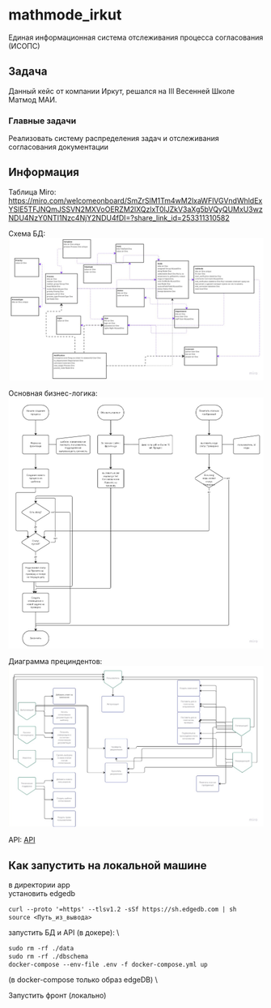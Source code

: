 # mathmode_irkut
Единая информационная система отслеживания процесса согласования (ИСОПС)
## Задача
Данный кейс от компании Иркут, решался на III Весенней Школе Матмод МАИ.
### Главные задачи
Реализовать систему распределения задач и отслеживания согласования документации

## Информация
Таблица Miro: https://miro.com/welcomeonboard/SmZrSlM1Tm4wM2lxaWFlVGVndWhldExYSlE5TFJNQmJSSVN2MXVoOERZM2lXQzlxT0lJZkV3aXg5bVQyQUMxU3wzNDU4NzY0NTI1Nzc4NjY2NDU4fDI=?share_link_id=253311310582

Схема БД:
![Схема БД](./doc/bd.jpg)

Основная бизнес-логика:
![Основная бизнес-логика](./doc/bl.jpg)

Диаграмма прециндентов:
![Диаграмма прециндентов](./doc/diag_prec.jpg)

API:
[API](./doc/openapi.json)

## Как запустить на локальной машине
в директории app \
установить edgedb 
```
curl --proto '=https' --tlsv1.2 -sSf https://sh.edgedb.com | sh
source <Путь_из_вывода>
```
запустить БД и API (в докере): \ 
```
sudo rm -rf ./data
sudo rm -rf ./dbschema
docker-compose --env-file .env -f docker-compose.yml up
```
(в docker-compose только образ edgeDB) \

Запустить фронт (локально)
